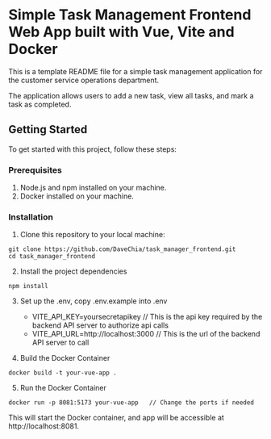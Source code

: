 # Simple Task Management Frontend Web App built with Vue, Vite and Docker

This is a template README file for a simple task management application for the customer
service operations department.

The application allows users to add a new task, view all tasks, and mark a task as completed.

## Getting Started

To get started with this project, follow these steps:

### Prerequisites

1. Node.js and npm installed on your machine.
2. Docker installed on your machine.

### Installation

1. Clone this repository to your local machine:

```
git clone https://github.com/DaveChia/task_manager_frontend.git
cd task_manager_frontend
```

2. Install the project dependencies

```
npm install
```

3. Set up the .env, copy .env.example into .env

   - VITE_API_KEY=yoursecretapikey // This is the api key required by the backend API server to authorize api calls
   - VITE_API_URL=http://localhost:3000 // This is the url of the backend API server to call

4. Build the Docker Container

```
docker build -t your-vue-app .
```

5. Run the Docker Container

```
docker run -p 8081:5173 your-vue-app   // Change the ports if needed
```

This will start the Docker container, and app will be accessible at http://localhost:8081.
